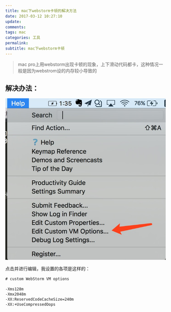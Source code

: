 ```yaml
---
title: mac下webstorm卡顿的解决方法
date: 2017-03-12 10:27:10
update:
comments:
tags: mac
categories: 工具
permalink:
subtitle: mac下webstorm卡顿
---
```

>mac pro上用webstorm出现卡顿的现象，上下滑动代码都卡，这种情况一般是因为webstrom设的内存较小导致的
<!--more-->

## 解决办法：

![Alt 图片](/2017/03/mac下webstorm卡顿的解决方法/1.jpeg)

点击并进行编辑，我设置的各项是这样的：
```
# custom WebStorm VM options

-Xms128m
-Xmx2048m
-XX:ReservedCodeCacheSize=240m
-XX:+UseCompressedOops
```